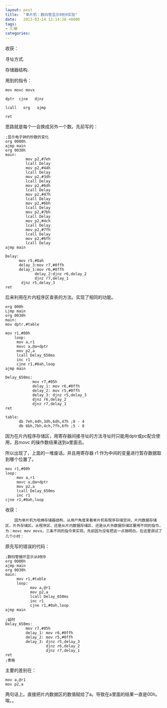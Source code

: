 ```yaml
---
layout: post
title:  "单片机：数码管显示0到9实验"
date:   2013-03-14 12:14:28 +0800
tags:
- 汇编
categories: 
---
```


收获：


寻址方式.


存储器结构.


用到的指令：

```
mov movc movx 

dptr  cjne   djnz  

lcall   org   ajmp

ret
```

思路就是每个一会换成另外一个数。先前写的：

```
;显示电子钟的秒数的变化
org 0000h
ajmp main
org 0030h
main:
         mov p2,#7eh
         lcall Delay
         mov p2,#44h
         lcall Delay
         mov p2,#3dh
         lcall Delay
         mov p2,#6dh
         lcall Delay
         mov p2,#47h
         lcall Delay
         mov p2,#6bh
         lcall Delay
         mov p2,#7bh
         lcall Delay
         mov p2,#4ch
         lcall Delay
         mov p2,#7fh
         lcall Delay
         mov p2,#6fh
         lcall Delay
ajmp main
                 
Delay:
      mov r5,#0ah
      delay_3:mov r7,#0ffh
      delay_1:mov r6,#0ffh
             delay_2:djnz r6,delay_2
             djnz r7,delay_1
       djnz r5,delay_3
ret
```

后来利用在片内程序区查表的方法。实现了相同的功能。

```
org 000h
Ljmp main
org 0030h
main:
mov dptr,#table
             
mov r1,#00h
    loop:
     mov a,r1
     movc a,@a+dptr
     mov p2,a
     lcall Delay_650ms
     inc r1
     cjne r1,#0ah,loop
ajmp main
             
Delay_650ms:
            mov r7,#05h
            delay_1: mov r6,#0ffh
            delay_2: mov r5,#0ffh
            delay_3: djnz r5,delay_3
            djnz r6,delay_2
            djnz r7,delay_1
ret
             
table:
      db 7eh,44h,3dh,6dh,47h ;0 - 4
      db 6bh,7bh,4ch,7fh,6fh ;5 - 8
```

因为在片内程序存储区，用寄存器间接寻址的方法寻址时只能用dptr或pc配合使用，且movc 的操作数结果送到a里面去。


所以出现了，上面的一堆废话。并且用寄存器 r1 作为中间的变量进行暂存数据取到哪个位置了。

```
mov r1,#00h
loop:
     mov a,r1
     movc a,@a+dptr
     mov p2,a
     lcall Delay_650ms
     inc r1
cjne r1,#0ah,loop
```

收获：

        因为单片机为哈佛存储器结构，从用户角度来看单片机有程序存储空间，片内数据存储区，片外存储区。从程序区、还是从片内数据存储区、还是从片外数据存储区要用不同的指令，为：movc mov movx，三条不同的指令来实现。先前因为没有把这一点搞明白，在这里调试了几个小时：


原先写的错误的代码：

```
;数码管循环显示从0到9
org 0000h
ajmp main
org 0030h
main:
     mov r1,#table
     loop:
           mov a,@r1
           mov p2,a
           lcall Delay_650ms
           inc r1
           cjne r1,#0ah,loop
ajmp main
          
;延时
Delay_650ms:
         mov r7,#05h
         delay_1: mov r6,#0ffh
         delay_2: mov r5,#0ffh
         delay_3: djnz r5,delay_3
                  djnz r6,delay_2
                  djnz r7,delay_1
ret
;表格
```

主要的差别在：

```
mov a,@r1
mov p2,a
```

两句话上。直接把片内数据区的数值赋给了a。导致在a里面的结果一直是00h。唉。。
